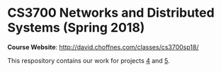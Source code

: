 # CS3700 Networks and Distributed Systems (Spring 2018)
**Course Website**: http://david.choffnes.com/classes/cs3700sp18/

This respository contains our work for projects [4](http://david.choffnes.com/classes/cs3700sp18/project4.php) and [5](http://david.choffnes.com/classes/cs3700sp18/project5.php).
